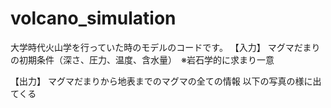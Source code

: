 # volcano_simulation
 大学時代火山学を行っていた時のモデルのコードです。
 【入力】
 マグマだまりの初期条件（深さ、圧力、温度、含水量）　※岩石学的に求まり一意
 
 【出力】
 マグマだまりから地表までのマグマの全ての情報
 以下の写真の様に出てくる
 
 
